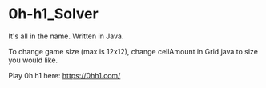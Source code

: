 # 0h-h1_Solver
It's all in the name. Written in Java.

To change game size (max is 12x12), change cellAmount in Grid.java to size you would like.

Play 0h h1 here: https://0hh1.com/
